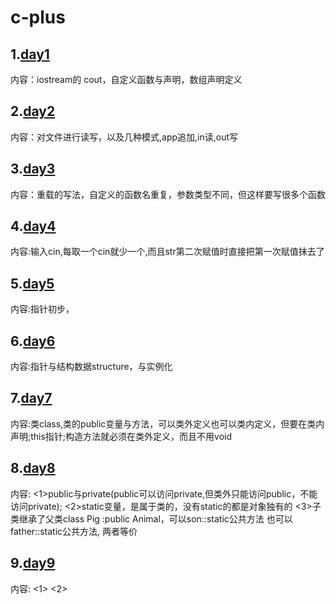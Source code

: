 # c-plus

## 1.[day1](./learning/day1)
内容：iostream的 cout，自定义函数与声明，数组声明定义

## 2.[day2](./learning/day2)
内容：对文件进行读写，以及几种模式,app追加,in读,out写


## 3.[day3](./learning/day3)
内容：重载的写法，自定义的函数名重复，参数类型不同，但这样要写很多个函数

## 4.[day4](./learning/day4)
内容:输入cin,每取一个cin就少一个,而且str第二次赋值时直接把第一次赋值抹去了

## 5.[day5](./learning/day5)
内容:指针初步，

## 6.[day6](./learning/day6)
内容:指针与结构数据structure，与实例化

## 7.[day7](./learning/day7)
内容:类class,类的public变量与方法，可以类外定义也可以类内定义，但要在类内声明;this指针;构造方法就必须在类外定义，而且不用void


## 8.[day8](./learning/day8)
内容:
<1>public与private(public可以访问private,但类外只能访问public，不能访问private);
<2>static变量，是属于类的，没有static的都是对象独有的
<3>子类继承了父类class Pig :public Animal，可以son::static公共方法  也可以father::static公共方法, 两者等价
 
## 9.[day9](./learning/day9)
内容:
<1>
<2>